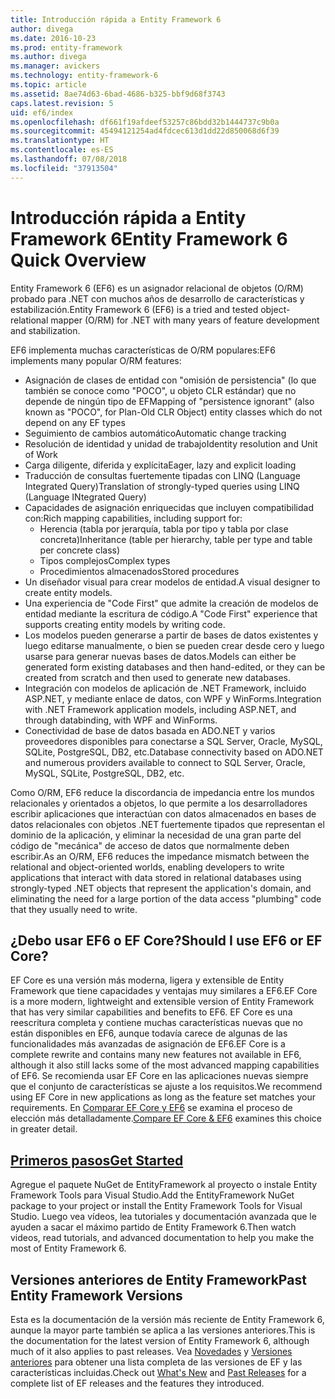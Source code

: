 ```yaml
---
title: Introducción rápida a Entity Framework 6
author: divega
ms.date: 2016-10-23
ms.prod: entity-framework
ms.author: divega
ms.manager: avickers
ms.technology: entity-framework-6
ms.topic: article
ms.assetid: 8ae74d63-6bad-4686-b325-bbf9d68f3743
caps.latest.revision: 5
uid: ef6/index
ms.openlocfilehash: df661f19afdeef53257c86bdd32b1444737c9b0a
ms.sourcegitcommit: 45494121254ad4fdcec613d1dd22d850068d6f39
ms.translationtype: HT
ms.contentlocale: es-ES
ms.lasthandoff: 07/08/2018
ms.locfileid: "37913504"
---
```

# <a name="entity-framework-6-quick-overview"></a><span data-ttu-id="d2992-102">Introducción rápida a Entity Framework 6</span><span class="sxs-lookup"><span data-stu-id="d2992-102">Entity Framework 6 Quick Overview</span></span>

<span data-ttu-id="d2992-103">Entity Framework 6 (EF6) es un asignador relacional de objetos (O/RM) probado para .NET con muchos años de desarrollo de características y estabilización.</span><span class="sxs-lookup"><span data-stu-id="d2992-103">Entity Framework 6 (EF6) is a tried and tested object-relational mapper (O/RM) for .NET with many years of feature development and stabilization.</span></span>

<span data-ttu-id="d2992-104">EF6 implementa muchas características de O/RM populares:</span><span class="sxs-lookup"><span data-stu-id="d2992-104">EF6 implements many popular O/RM features:</span></span>
- <span data-ttu-id="d2992-105">Asignación de clases de entidad con "omisión de persistencia" (lo que también se conoce como "POCO", u objeto CLR estándar) que no depende de ningún tipo de EF</span><span class="sxs-lookup"><span data-stu-id="d2992-105">Mapping of "persistence ignorant" (also known as "POCO", for Plan-Old CLR Object) entity classes which do not depend on any EF types</span></span>
- <span data-ttu-id="d2992-106">Seguimiento de cambios automático</span><span class="sxs-lookup"><span data-stu-id="d2992-106">Automatic change tracking</span></span>
- <span data-ttu-id="d2992-107">Resolución de identidad y unidad de trabajo</span><span class="sxs-lookup"><span data-stu-id="d2992-107">Identity resolution and Unit of Work</span></span>
- <span data-ttu-id="d2992-108">Carga diligente, diferida y explícita</span><span class="sxs-lookup"><span data-stu-id="d2992-108">Eager, lazy and explicit loading</span></span>
- <span data-ttu-id="d2992-109">Traducción de consultas fuertemente tipadas con LINQ (Language Integrated Query)</span><span class="sxs-lookup"><span data-stu-id="d2992-109">Translation of strongly-typed queries using LINQ (Language INtegrated Query)</span></span> 
- <span data-ttu-id="d2992-110">Capacidades de asignación enriquecidas que incluyen compatibilidad con:</span><span class="sxs-lookup"><span data-stu-id="d2992-110">Rich mapping capabilities, including support for:</span></span>
  - <span data-ttu-id="d2992-111">Herencia (tabla por jerarquía, tabla por tipo y tabla por clase concreta)</span><span class="sxs-lookup"><span data-stu-id="d2992-111">Inheritance (table per hierarchy, table per type and table per concrete class)</span></span>
  - <span data-ttu-id="d2992-112">Tipos complejos</span><span class="sxs-lookup"><span data-stu-id="d2992-112">Complex types</span></span>
  - <span data-ttu-id="d2992-113">Procedimientos almacenados</span><span class="sxs-lookup"><span data-stu-id="d2992-113">Stored procedures</span></span>
- <span data-ttu-id="d2992-114">Un diseñador visual para crear modelos de entidad.</span><span class="sxs-lookup"><span data-stu-id="d2992-114">A visual designer to create entity models.</span></span>
- <span data-ttu-id="d2992-115">Una experiencia de "Code First" que admite la creación de modelos de entidad mediante la escritura de código.</span><span class="sxs-lookup"><span data-stu-id="d2992-115">A "Code First" experience that supports creating entity models by writing code.</span></span>
- <span data-ttu-id="d2992-116">Los modelos pueden generarse a partir de bases de datos existentes y luego editarse manualmente, o bien se pueden crear desde cero y luego usarse para generar nuevas bases de datos.</span><span class="sxs-lookup"><span data-stu-id="d2992-116">Models can either be generated form existing databases and then hand-edited, or they can be created from scratch and then used to generate new databases.</span></span>
- <span data-ttu-id="d2992-117">Integración con modelos de aplicación de .NET Framework, incluido ASP.NET, y mediante enlace de datos, con WPF y WinForms.</span><span class="sxs-lookup"><span data-stu-id="d2992-117">Integration with .NET Framework application models, including ASP.NET, and through databinding, with WPF and WinForms.</span></span>
- <span data-ttu-id="d2992-118">Conectividad de base de datos basada en ADO.NET y varios proveedores disponibles para conectarse a SQL Server, Oracle, MySQL, SQLite, PostgreSQL, DB2, etc.</span><span class="sxs-lookup"><span data-stu-id="d2992-118">Database connectivity based on ADO.NET and numerous providers available to connect to SQL Server, Oracle, MySQL, SQLite, PostgreSQL, DB2, etc.</span></span>

<span data-ttu-id="d2992-119">Como O/RM, EF6 reduce la discordancia de impedancia entre los mundos relacionales y orientados a objetos, lo que permite a los desarrolladores escribir aplicaciones que interactúan con datos almacenados en bases de datos relacionales con objetos .NET fuertemente tipados que representan el dominio de la aplicación, y eliminar la necesidad de una gran parte del código de "mecánica" de acceso de datos que normalmente deben escribir.</span><span class="sxs-lookup"><span data-stu-id="d2992-119">As an O/RM, EF6 reduces the impedance mismatch between the relational and object-oriented worlds, enabling developers to write applications that interact with data stored in relational databases using strongly-typed .NET objects that represent the application's domain, and eliminating the need for a large portion of the data access "plumbing" code that they usually need to write.</span></span>

## <a name="should-i-use-ef6-or-ef-core"></a><span data-ttu-id="d2992-120">¿Debo usar EF6 o EF Core?</span><span class="sxs-lookup"><span data-stu-id="d2992-120">Should I use EF6 or EF Core?</span></span>

<span data-ttu-id="d2992-121">EF Core es una versión más moderna, ligera y extensible de Entity Framework que tiene capacidades y ventajas muy similares a EF6.</span><span class="sxs-lookup"><span data-stu-id="d2992-121">EF Core is a more modern, lightweight and extensible version of Entity Framework that has very similar capabilities and benefits to EF6.</span></span>
<span data-ttu-id="d2992-122">EF Core es una reescritura completa y contiene muchas características nuevas que no están disponibles en EF6, aunque todavía carece de algunas de las funcionalidades más avanzadas de asignación de EF6.</span><span class="sxs-lookup"><span data-stu-id="d2992-122">EF Core is a complete rewrite and contains many new features not available in EF6, although it also still lacks some of the most advanced mapping capabilities of EF6.</span></span>
<span data-ttu-id="d2992-123">Se recomienda usar EF Core en las aplicaciones nuevas siempre que el conjunto de características se ajuste a los requisitos.</span><span class="sxs-lookup"><span data-stu-id="d2992-123">We recommend using EF Core in new applications as long as the feature set matches your requirements.</span></span>
<span data-ttu-id="d2992-124">En [Comparar EF Core y EF6](xref:efcore-and-ef6/index) se examina el proceso de elección más detalladamente.</span><span class="sxs-lookup"><span data-stu-id="d2992-124">[Compare EF Core & EF6](xref:efcore-and-ef6/index) examines this choice in greater detail.</span></span>

## <a name="get-startedef6get-startedmd"></a>[<span data-ttu-id="d2992-125">Primeros pasos</span><span class="sxs-lookup"><span data-stu-id="d2992-125">Get Started</span></span>](~/ef6/get-started.md)

<span data-ttu-id="d2992-126">Agregue el paquete NuGet de EntityFramework al proyecto o instale Entity Framework Tools para Visual Studio.</span><span class="sxs-lookup"><span data-stu-id="d2992-126">Add the EntityFramework NuGet package to your project or install the Entity Framework Tools for Visual Studio.</span></span> <span data-ttu-id="d2992-127">Luego vea vídeos, lea tutoriales y documentación avanzada que le ayuden a sacar el máximo partido de Entity Framework 6.</span><span class="sxs-lookup"><span data-stu-id="d2992-127">Then watch videos, read tutorials, and advanced documentation to help you make the most of Entity Framework 6.</span></span>

## <a name="past-entity-framework-versions"></a><span data-ttu-id="d2992-128">Versiones anteriores de Entity Framework</span><span class="sxs-lookup"><span data-stu-id="d2992-128">Past Entity Framework Versions</span></span>

<span data-ttu-id="d2992-129">Esta es la documentación de la versión más reciente de Entity Framework 6, aunque la mayor parte también se aplica a las versiones anteriores.</span><span class="sxs-lookup"><span data-stu-id="d2992-129">This is the documentation for the latest version of Entity Framework 6, although much of it also applies to past releases.</span></span>
<span data-ttu-id="d2992-130">Vea [Novedades](~/ef6/what-is-new/index.md) y [Versiones anteriores](~/ef6/what-is-new/past-releases.md) para obtener una lista completa de las versiones de EF y las características incluidas.</span><span class="sxs-lookup"><span data-stu-id="d2992-130">Check out [What's New](~/ef6/what-is-new/index.md) and [Past Releases](~/ef6/what-is-new/past-releases.md) for a complete list of EF releases and the features they introduced.</span></span>
